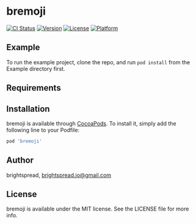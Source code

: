 # bremoji

[![CI Status](https://img.shields.io/travis/brightspread/bremoji.svg?style=flat)](https://travis-ci.org/brightspread/bremoji)
[![Version](https://img.shields.io/cocoapods/v/bremoji.svg?style=flat)](https://cocoapods.org/pods/bremoji)
[![License](https://img.shields.io/cocoapods/l/bremoji.svg?style=flat)](https://cocoapods.org/pods/bremoji)
[![Platform](https://img.shields.io/cocoapods/p/bremoji.svg?style=flat)](https://cocoapods.org/pods/bremoji)

## Example

To run the example project, clone the repo, and run `pod install` from the Example directory first.

## Requirements

## Installation

bremoji is available through [CocoaPods](https://cocoapods.org). To install
it, simply add the following line to your Podfile:

```ruby
pod 'bremoji'
```

## Author

brightspread, brightspread.jo@gmail.com

## License

bremoji is available under the MIT license. See the LICENSE file for more info.
